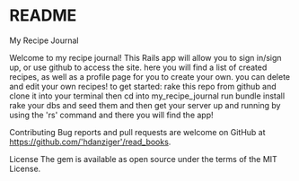 # README

My Recipe Journal

Welcome to my recipe journal! This Rails app will allow you to sign in/sign up, or use github to access the site. 
here you will find a list of created recipes, as well as a profile page for you to create your own. you can delete and edit your own recipes! 
to get started:
rake this repo from github and clone it into your terminal 
then cd into my_recipe_journal 
 run bundle install 
 rake your dbs and seed them 
 and then get your server up and running by using the 'rs' command and there you will find the app! 
 
 Contributing
Bug reports and pull requests are welcome on GitHub at https://github.com/'hdanziger'/read_books.

License
The gem is available as open source under the terms of the MIT License.
 


